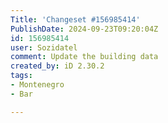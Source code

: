 ```yaml
---
Title: 'Changeset #156985414'
PublishDate: 2024-09-23T09:20:04Z
id: 156985414
user: Sozidatel
comment: Update the building data
created_by: iD 2.30.2
tags:
- Montenegro
- Bar

---
```

